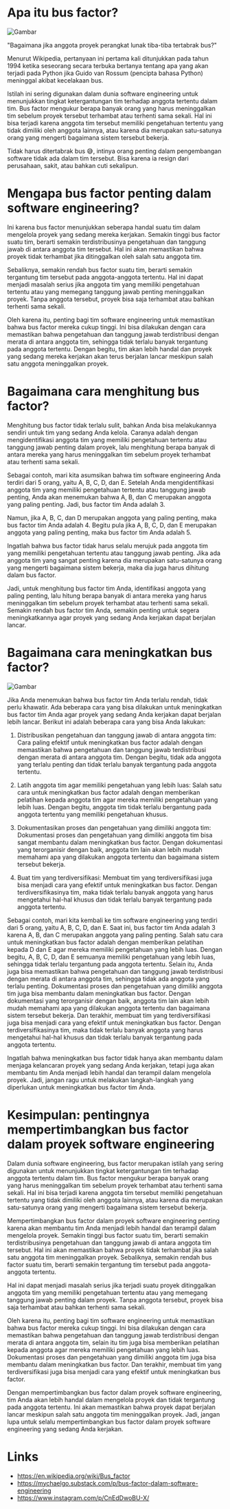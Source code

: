 # Apa itu bus factor?

![Gambar](5a43967a-6eed-4eaf-8f40-177cdc805c67_1118x688.webp)

"Bagaimana jika anggota proyek perangkat lunak tiba-tiba tertabrak bus?"

Menurut Wikipedia, pertanyaan ini pertama kali ditunjukkan pada tahun 1994 ketika seseorang secara terbuka bertanya tentang apa yang akan terjadi pada Python jika Guido van Rossum (pencipta bahasa Python) meninggal akibat kecelakaan bus.

Istilah ini sering digunakan dalam dunia software engineering untuk menunjukkan tingkat ketergantungan tim terhadap anggota tertentu dalam tim. Bus factor mengukur berapa banyak orang yang harus meninggalkan tim sebelum proyek tersebut terhambat atau terhenti sama sekali. Hal ini bisa terjadi karena anggota tim tersebut memiliki pengetahuan tertentu yang tidak dimiliki oleh anggota lainnya, atau karena dia merupakan satu-satunya orang yang mengerti bagaimana sistem tersebut bekerja.

Tidak harus ditertabrak bus 😅, intinya orang penting dalam pengembangan software tidak ada dalam tim tersebut. Bisa karena ia resign dari perusahaan, sakit, atau bahkan cuti sekalipun.

# Mengapa bus factor penting dalam software engineering?

Ini karena bus factor menunjukkan seberapa handal suatu tim dalam mengelola proyek yang sedang mereka kerjakan. Semakin tinggi bus factor suatu tim, berarti semakin terdistribusinya pengetahuan dan tanggung jawab di antara anggota tim tersebut. Hal ini akan memastikan bahwa proyek tidak terhambat jika ditinggalkan oleh salah satu anggota tim.

Sebaliknya, semakin rendah bus factor suatu tim, berarti semakin tergantung tim tersebut pada anggota-anggota tertentu. Hal ini dapat menjadi masalah serius jika anggota tim yang memiliki pengetahuan tertentu atau yang memegang tanggung jawab penting meninggalkan proyek. Tanpa anggota tersebut, proyek bisa saja terhambat atau bahkan terhenti sama sekali.

Oleh karena itu, penting bagi tim software engineering untuk memastikan bahwa bus factor mereka cukup tinggi. Ini bisa dilakukan dengan cara memastikan bahwa pengetahuan dan tanggung jawab terdistribusi dengan merata di antara anggota tim, sehingga tidak terlalu banyak tergantung pada anggota tertentu. Dengan begitu, tim akan lebih handal dan proyek yang sedang mereka kerjakan akan terus berjalan lancar meskipun salah satu anggota meninggalkan proyek.

# Bagaimana cara menghitung bus factor?
Menghitung bus factor tidak terlalu sulit, bahkan Anda bisa melakukannya sendiri untuk tim yang sedang Anda kelola. Caranya adalah dengan mengidentifikasi anggota tim yang memiliki pengetahuan tertentu atau tanggung jawab penting dalam proyek, lalu menghitung berapa banyak di antara mereka yang harus meninggalkan tim sebelum proyek terhambat atau terhenti sama sekali.

Sebagai contoh, mari kita asumsikan bahwa tim software engineering Anda terdiri dari 5 orang, yaitu A, B, C, D, dan E. Setelah Anda mengidentifikasi anggota tim yang memiliki pengetahuan tertentu atau tanggung jawab penting, Anda akan menemukan bahwa A, B, dan C merupakan anggota yang paling penting. Jadi, bus factor tim Anda adalah 3.

Namun, jika A, B, C, dan D merupakan anggota yang paling penting, maka bus factor tim Anda adalah 4. Begitu pula jika A, B, C, D, dan E merupakan anggota yang paling penting, maka bus factor tim Anda adalah 5.

Ingatlah bahwa bus factor tidak harus selalu merujuk pada anggota tim yang memiliki pengetahuan tertentu atau tanggung jawab penting. Jika ada anggota tim yang sangat penting karena dia merupakan satu-satunya orang yang mengerti bagaimana sistem bekerja, maka dia juga harus dihitung dalam bus factor.

Jadi, untuk menghitung bus factor tim Anda, identifikasi anggota yang paling penting, lalu hitung berapa banyak di antara mereka yang harus meninggalkan tim sebelum proyek terhambat atau terhenti sama sekali. Semakin rendah bus factor tim Anda, semakin penting untuk segera meningkatkannya agar proyek yang sedang Anda kerjakan dapat berjalan lancar.

# Bagaimana cara meningkatkan bus factor?


![Gambar](79412062-fc8b-43cc-b5fe-b07da1c10d2a_1126x1046.webp)

Jika Anda menemukan bahwa bus factor tim Anda terlalu rendah, tidak perlu khawatir. Ada beberapa cara yang bisa dilakukan untuk meningkatkan bus factor tim Anda agar proyek yang sedang Anda kerjakan dapat berjalan lebih lancar. Berikut ini adalah beberapa cara yang bisa Anda lakukan:

1. Distribusikan pengetahuan dan tanggung jawab di antara anggota tim: Cara paling efektif untuk meningkatkan bus factor adalah dengan memastikan bahwa pengetahuan dan tanggung jawab terdistribusi dengan merata di antara anggota tim. Dengan begitu, tidak ada anggota yang terlalu penting dan tidak terlalu banyak tergantung pada anggota tertentu.

2. Latih anggota tim agar memiliki pengetahuan yang lebih luas: Salah satu cara untuk meningkatkan bus factor adalah dengan memberikan pelatihan kepada anggota tim agar mereka memiliki pengetahuan yang lebih luas. Dengan begitu, anggota tim tidak terlalu bergantung pada anggota tertentu yang memiliki pengetahuan khusus.

3. Dokumentasikan proses dan pengetahuan yang dimiliki anggota tim: Dokumentasi proses dan pengetahuan yang dimiliki anggota tim bisa sangat membantu dalam meningkatkan bus factor. Dengan dokumentasi yang terorganisir dengan baik, anggota tim lain akan lebih mudah memahami apa yang dilakukan anggota tertentu dan bagaimana sistem tersebut bekerja.

4. Buat tim yang terdiversifikasi: Membuat tim yang terdiversifikasi juga bisa menjadi cara yang efektif untuk meningkatkan bus factor. Dengan terdiversifikasinya tim, maka tidak terlalu banyak anggota yang harus mengetahui hal-hal khusus dan tidak terlalu banyak tergantung pada anggota tertentu.

Sebagai contoh, mari kita kembali ke tim software engineering yang terdiri dari 5 orang, yaitu A, B, C, D, dan E. Saat ini, bus factor tim Anda adalah 3 karena A, B, dan C merupakan anggota yang paling penting. Salah satu cara untuk meningkatkan bus factor adalah dengan memberikan pelatihan kepada D dan E agar mereka memiliki pengetahuan yang lebih luas. Dengan begitu, A, B, C, D, dan E semuanya memiliki pengetahuan yang lebih luas, sehingga tidak terlalu tergantung pada anggota tertentu. Selain itu, Anda juga bisa memastikan bahwa pengetahuan dan tanggung jawab terdistribusi dengan merata di antara anggota tim, sehingga tidak ada anggota yang terlalu penting. Dokumentasi proses dan pengetahuan yang dimiliki anggota tim juga bisa membantu dalam meningkatkan bus factor. Dengan dokumentasi yang terorganisir dengan baik, anggota tim lain akan lebih mudah memahami apa yang dilakukan anggota tertentu dan bagaimana sistem tersebut bekerja. Dan terakhir, membuat tim yang terdiversifikasi juga bisa menjadi cara yang efektif untuk meningkatkan bus factor. Dengan terdiversifikasinya tim, maka tidak terlalu banyak anggota yang harus mengetahui hal-hal khusus dan tidak terlalu banyak tergantung pada anggota tertentu.

Ingatlah bahwa meningkatkan bus factor tidak hanya akan membantu dalam menjaga kelancaran proyek yang sedang Anda kerjakan, tetapi juga akan membantu tim Anda menjadi lebih handal dan terampil dalam mengelola proyek. Jadi, jangan ragu untuk melakukan langkah-langkah yang diperlukan untuk meningkatkan bus factor tim Anda.

# Kesimpulan: pentingnya mempertimbangkan bus factor dalam proyek software engineering

Dalam dunia software engineering, bus factor merupakan istilah yang sering digunakan untuk menunjukkan tingkat ketergantungan tim terhadap anggota tertentu dalam tim. Bus factor mengukur berapa banyak orang yang harus meninggalkan tim sebelum proyek terhambat atau terhenti sama sekali. Hal ini bisa terjadi karena anggota tim tersebut memiliki pengetahuan tertentu yang tidak dimiliki oleh anggota lainnya, atau karena dia merupakan satu-satunya orang yang mengerti bagaimana sistem tersebut bekerja.

Mempertimbangkan bus factor dalam proyek software engineering penting karena akan membantu tim Anda menjadi lebih handal dan terampil dalam mengelola proyek. Semakin tinggi bus factor suatu tim, berarti semakin terdistribusinya pengetahuan dan tanggung jawab di antara anggota tim tersebut. Hal ini akan memastikan bahwa proyek tidak terhambat jika salah satu anggota tim meninggalkan proyek. Sebaliknya, semakin rendah bus factor suatu tim, berarti semakin tergantung tim tersebut pada anggota-anggota tertentu.

Hal ini dapat menjadi masalah serius jika terjadi suatu proyek ditinggalkan anggota tim yang memiliki pengetahuan tertentu atau yang memegang tanggung jawab penting dalam proyek. Tanpa anggota tersebut, proyek bisa saja terhambat atau bahkan terhenti sama sekali.

Oleh karena itu, penting bagi tim software engineering untuk memastikan bahwa bus factor mereka cukup tinggi. Ini bisa dilakukan dengan cara memastikan bahwa pengetahuan dan tanggung jawab terdistribusi dengan merata di antara anggota tim, selain itu tim juga bisa memberikan pelatihan kepada anggota agar mereka memiliki pengetahuan yang lebih luas. Dokumentasi proses dan pengetahuan yang dimiliki anggota tim juga bisa membantu dalam meningkatkan bus factor. Dan terakhir, membuat tim yang terdiversifikasi juga bisa menjadi cara yang efektif untuk meningkatkan bus factor.

Dengan mempertimbangkan bus factor dalam proyek software engineering, tim Anda akan lebih handal dalam mengelola proyek dan tidak tergantung pada anggota tertentu. Ini akan memastikan bahwa proyek dapat berjalan lancar meskipun salah satu anggota tim meninggalkan proyek. Jadi, jangan lupa untuk selalu mempertimbangkan bus factor dalam proyek software engineering yang sedang Anda kerjakan.


# Links
- https://en.wikipedia.org/wiki/Bus_factor
- https://mychaelgo.substack.com/p/bus-factor-dalam-software-engineering
- https://www.instagram.com/p/CnEdDwoBU-X/
